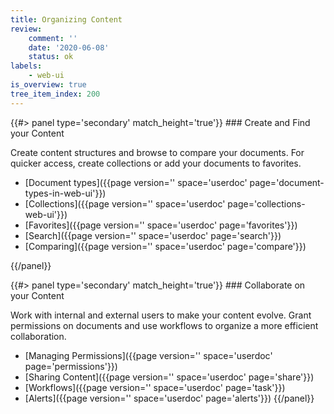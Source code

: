 ```yaml
---
title: Organizing Content
review:
    comment: ''
    date: '2020-06-08'
    status: ok
labels:
    - web-ui
is_overview: true
tree_item_index: 200
---
```

<div class="row" data-equalizer data-equalize-on="medium">

<div class="column medium-6">
{{#> panel type='secondary' match_height='true'}}
### Create and Find your Content

Create content structures and browse to compare your documents. For quicker access, create collections or add your documents to favorites.

- [Document types]({{page version='' space='userdoc' page='document-types-in-web-ui'}})
- [Collections]({{page version='' space='userdoc' page='collections-web-ui'}})
- [Favorites]({{page version='' space='userdoc' page='favorites'}})
- [Search]({{page version='' space='userdoc' page='search'}})
- [Comparing]({{page version='' space='userdoc' page='compare'}})

{{/panel}}
</div>

<div class="column medium-6">
{{#> panel type='secondary' match_height='true'}}
### Collaborate on your Content

Work with internal and external users to make your content evolve. Grant permissions on documents and use workflows to organize a more efficient collaboration.

- [Managing Permissions]({{page version='' space='userdoc' page='permissions'}})
- [Sharing Content]({{page version='' space='userdoc' page='share'}})
- [Workflows]({{page version='' space='userdoc' page='task'}})
- [Alerts]({{page version='' space='userdoc' page='alerts'}})
{{/panel}}
</div>
</div>

